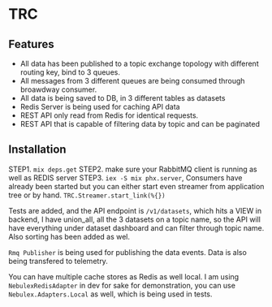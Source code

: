 # TRC

## Features

- All data has been published to a topic exchange topology with different routing key, bind to 3 queues.
- All messages from 3 different queues are being consumed through broawdway consumer.
- All data is being saved to DB, in 3 different tables as datasets
- Redis Server is being used for caching API data
- REST API only read from Redis for identical requests.
- REST API that is capable of filtering data by topic and can be paginated

## Installation

STEP1. `mix deps.get`
STEP2. make sure your RabbitMQ client is running as well as REDIS server
STEP3. `iex -S mix phx.server`, Consumers have already been started but you can either start even streamer from application tree or by hand. `TRC.Streamer.start_link(%{})`

Tests are added, and the API endpoint is `/v1/datasets`, which hits a VIEW in backend, I have union_all, all the 3 datasets on a topic name, so the API will have everything under dataset dashboard and can filter through topic name. Also sorting has been added as wel.

`Rmq Publisher` is being used for publishing the data events. Data is also being transfered to telemetry.

You can have multiple cache stores as Redis as well local. I am using `NebulexRedisAdapter` in dev for sake for demonstration, you can use `Nebulex.Adapters.Local` as well, which is being used in tests.